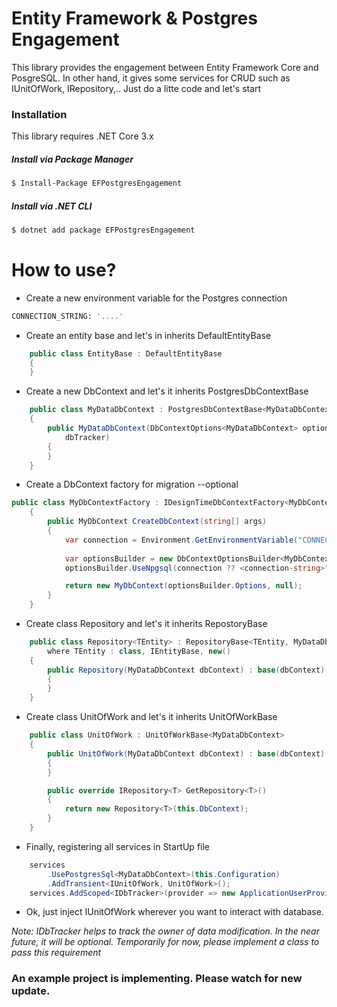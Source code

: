 # Entity Framework & Postgres Engagement
This library provides the engagement between Entity Framework Core and PosgreSQL. In other hand, it gives some services for CRUD such as IUnitOfWork, IRepository,.. Just do a litte code and let's start
### Installation
This library requires .NET Core 3.x
##### Install via Package Manager
```sh
$ Install-Package EFPostgresEngagement
```
##### Install via .NET CLI
```sh
$ dotnet add package EFPostgresEngagement
```
# How to use?

  - Create a new environment variable for the Postgres connection
```sh
CONNECTION_STRING: '....'
```
  - Create an entity base and let's in inherits DefaultEntityBase
```c#
    public class EntityBase : DefaultEntityBase
    {
    }
```
  - Create a new DbContext and let's it inherits PostgresDbContextBase
```c#
    public class MyDataDbContext : PostgresDbContextBase<MyDataDbContext>
    {
        public MyDataDbContext(DbContextOptions<MyDataDbContext> options, IDbTracker dbTracker) : base(options,
            dbTracker)
        {
        }
    }
```
  - Create a DbContext factory for migration --optional
```c#
public class MyDbContextFactory : IDesignTimeDbContextFactory<MyDbContext>
    {
        public MyDbContext CreateDbContext(string[] args)
        {
            var connection = Environment.GetEnvironmentVariable("CONNECTION_STRING");
            
            var optionsBuilder = new DbContextOptionsBuilder<MyDbContext>();
            optionsBuilder.UseNpgsql(connection ?? <connection-string>");

            return new MyDbContext(optionsBuilder.Options, null);
        }
    }
```
  - Create class Repository and let's it inherits RepostoryBase
```c#
    public class Repository<TEntity> : RepositoryBase<TEntity, MyDataDbContext>
        where TEntity : class, IEntityBase, new()
    {
        public Repository(MyDataDbContext dbContext) : base(dbContext)
        {
        }
    }
```
  - Create class UnitOfWork and let's it inherits UnitOfWorkBase
```c#
    public class UnitOfWork : UnitOfWorkBase<MyDataDbContext>
    {
        public UnitOfWork(MyDataDbContext dbContext) : base(dbContext)
        {
        }

        public override IRepository<T> GetRepository<T>()
        {
            return new Repository<T>(this.DbContext);
        }
    }
```
  - Finally, registering all services in StartUp file
```c#
    services
        .UsePostgresSql<MyDataDbContext>(this.Configuration)
        .AddTransient<IUnitOfWork, UnitOfWork>();
    services.AddScoped<IDbTracker>(provider => new ApplicationUserProvider());
```
  -  Ok, just inject IUnitOfWork wherever you want to interact with database.
  
*Note: IDbTracker helps to track the owner of data modification. In the near future, it will be optional. Temporarily for now, please implement a class to pass this requirement* 

### An example project is implementing. Please watch for new update.
